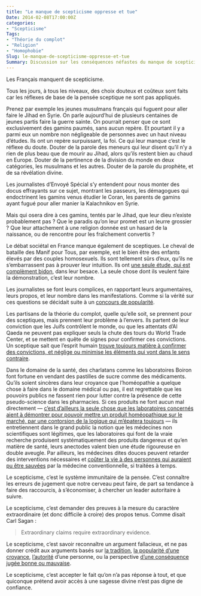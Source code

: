 ```yaml
---
title: "Le manque de scepticisme oppresse et tue"
Date: 2014-02-08T17:00:00Z
categories: 
- "Scepticisme"
Tags: 
- "Théorie du complot"
- "Religion"
- "Homophobie"
Slug: le-manque-de-scepticisme-oppresse-et-tue
Summary: Discussion sur les conséquences néfastes du manque de scepticisme ambiant.
---
```



Les Français manquent de scepticisme.

Tous les jours, à tous les niveaux, des choix douteux et coûteux sont faits car les réflexes de base de la pensée sceptique ne sont pas appliqués.

Prenez par exemple les jeunes musulmans français qui fuguent pour aller faire le Jihad en Syrie. On parle aujourd’hui de plusieurs centaines de jeunes partis faire la guerre sainte. On pourrait penser que ce sont exclusivement des gamins paumés, sans aucun repère. Et pourtant il y a parmi eux un nombre non négligeable de personnes avec un haut niveau d’études. Ils ont un repère surpuissant, la foi. Ce qui leur manque c’est le réflexe du doute. Douter de la parole des meneurs qui leur disent qu’il n’y a rien de plus beau que de mourir au Jihad, alors qu’ils restent bien au chaud en Europe. Douter de la pertinence de la division du monde en deux catégories, les musulmans et les autres. Douter de la parole du prophète, et de sa révélation divine.

Les journalistes d’Envoyé Spécial s’y entendent pour nous monter des docus effrayants sur ce sujet, montrant les passeurs, les démagogues qui endoctrinent les gamins venus étudier le Coran, les parents de gamins ayant fugué pour aller manier la Kalachnikov en Syrie.

Mais qui osera dire à ces gamins, tentés par le Jihad, que leur dieu n’existe probablement pas ? Que le paradis qu’on leur promet est un leurre grossier ? Que leur attachement à une religion donnée est un hasard de la naissance, ou de rencontre pour les fraîchement convertis ?

Le débat sociétal en France manque également de sceptiques. Le cheval de bataille des Manif pour Tous, par exemple, est le bien être des enfants élevés par des couples homosexuels. Ils sont tellement sûrs d’eux, qu’ils ne s’embarrassent pas à prouver leur intuition. Ils ont [une seule étude, qui est complèment bidon](http://leplus.nouvelobs.com/contribution/751283-mariage-pour-tous-les-mirages-de-l-etude-anti-homoparentalite-de-mark-regnerus.html), dans leur besace. La seule chose dont ils veulent faire la démonstration, c’est leur nombre.

Les journalistes se font leurs complices, en rapportant leurs argumentaires, leurs propos, et leur nombre dans les manifestations. Comme si la vérité sur ces questions se décidait suite à un [concours de popularité](http://fr.wikipedia.org/wiki/Argumentum_ad_populum).

Les partisans de la théorie du complot, quelle qu’elle soit, se prennent pour des sceptiques, mais prennent leur problème à l’envers. Ils partent de leur conviction que les Juifs contrôlent le monde, ou que les attentats d’Al Qaeda ne peuvent pas expliquer seuls la chute des tours du World Trade Center, et se mettent en quête de signes pour confirmer ces convictions. Un sceptique sait que l’esprit humain [trouve toujours matière à confirmer des convictions, et néglige ou minimise les éléments qui vont dans le sens contraire](http://fr.wikipedia.org/wiki/Biais_de_confirmation).

Dans le domaine de la santé, des charlatans comme les laboratoires Boiron font fortune en vendant des pastilles de sucre comme des médicaments. Qu’ils soient sincères dans leur croyance que l’homéopathie a quelque chose à faire dans le domaine médical ou pas, il est regrettable que les pouvoirs publics ne fassent rien pour lutter contre la présence de cette pseudo-science dans les pharmacies. Si ces produits ne font aucun mal directement — [c’est d’ailleurs la seule chose que les laboratoires concernés aient à démontrer pour pouvoir mettre un produit homéopathique sur le marché, par une contorsion de la logique qui m’épatera toujours](http://www.pseudo-sciences.org/spip.php?article671) — ils entretiennent dans le grand public la notion que les médecines non scientifiques sont légitimes, que les laboratoires qui font de la vraie recherche produisent systématiquement des produits dangereux et qu’en matière de santé, leurs anectodes valent bien une étude rigoureuse en double aveugle. Par ailleurs, les médecines dites douces peuvent retarder des interventions nécessaires et [coûter la vie à des personnes qui auraient pu être sauvées](http://blogues.lapresse.ca/sciences/2013/11/25/lhomeopathie-tue-un-gamin%C2%A0-a-qui-la-faute%C2%A0/) par la médecine conventionnelle, si traitées à temps.

Le scepticisme, c’est le système immunitaire de la pensée. C’est connaître les erreurs de jugement que notre cerveau peut faire, de part sa tendance à faire des raccourcis, à s’économiser, à chercher un leader autoritaire à suivre.

Le scepticisme, c’est demander des preuves à la mesure du caractère extraordinaire (et donc difficile à croire) des propos tenus. Comme disait Carl Sagan :
> Extraordinary claims require extraordinary evidence.

Le scepticisme, c’est savoir reconnaître un argument fallacieux, et ne pas donner crédit aux arguments basés sur [la tradition](http://fr.wikipedia.org/wiki/Argumentum_ad_antiquitatem), [la popularité d’une croyance](http://fr.wikipedia.org/wiki/Argumentum_ad_populum), [l’autorité](http://fr.wikipedia.org/wiki/Argument_d%27autorit%C3%A9) d’une personne, ou la perspective [d’une conséquence jugée bonne ou mauvaise](http://fr.wikipedia.org/wiki/Argumentum_ad_consequentiam).

Le scepticisme, c’est accepter le fait qu’on n’a pas réponse à tout, et que quiconque prétend avoir accès à une sagesse divine n’est pas digne de confiance.

